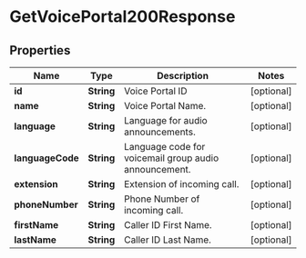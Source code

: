 

# GetVoicePortal200Response


## Properties

| Name | Type | Description | Notes |
|------------ | ------------- | ------------- | -------------|
|**id** | **String** | Voice Portal ID |  [optional] |
|**name** | **String** | Voice Portal Name. |  [optional] |
|**language** | **String** | Language for audio announcements. |  [optional] |
|**languageCode** | **String** | Language code for voicemail group audio announcement. |  [optional] |
|**extension** | **String** | Extension of incoming call. |  [optional] |
|**phoneNumber** | **String** | Phone Number of incoming call. |  [optional] |
|**firstName** | **String** | Caller ID First Name. |  [optional] |
|**lastName** | **String** | Caller ID Last Name. |  [optional] |



